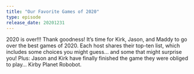 ```yaml
---
title: "Our Favorite Games of 2020"
type: episode
release_date: 20201231
---
```

2020 is over!!! Thank goodness! It’s time for Kirk, Jason, and Maddy to go over the best games of 2020. Each host shares their top-ten list, which includes some choices you might guess… and some that might surprise you! Plus: Jason and Kirk have finally finished the game they were obliged to play… Kirby Planet Robobot.
